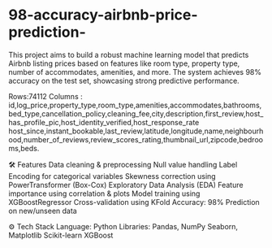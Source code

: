 # 98-accuracy-airbnb-price-prediction-

This project aims to build a robust machine learning model that predicts Airbnb listing prices based on features like room type, property type, number of accommodates, amenities, and more. The system achieves 98% accuracy on the test set, showcasing strong predictive performance.

Rows:74112
Columns : id,log_price,property_type,room_type,amenities,accommodates,bathrooms,bed_type,cancellation_policy,cleaning_fee,city,description,first_review,host_has_profile_pic,host_identity_verified,host_response_rate host_since,instant_bookable,last_review,latitude,longitude,name,neighbourhood,number_of_reviews,review_scores_rating,thumbnail_url,zipcode,bedrooms,beds.



🛠️ Features
Data cleaning & preprocessing
Null value handling
Label Encoding for categorical variables
Skewness correction using PowerTransformer (Box-Cox)
Exploratory Data Analysis (EDA)
Feature importance using correlation & plots
Model training using XGBoostRegressor
Cross-validation using KFold
Accuracy: 98%
Prediction on new/unseen data

⚙️ Tech Stack
Language: Python
Libraries:
  Pandas, NumPy
  Seaborn, Matplotlib
  Scikit-learn
  XGBoost

